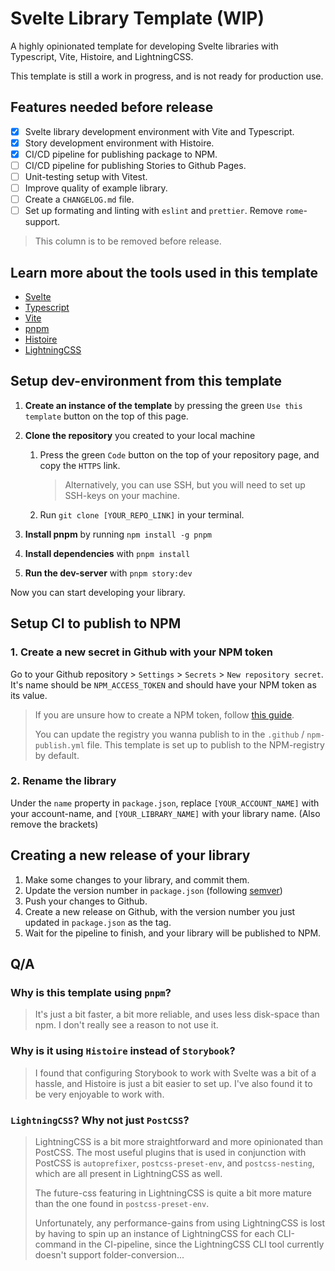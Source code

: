 # Svelte Library Template (WIP)

A highly opinionated template for developing Svelte libraries with Typescript, Vite, Histoire, and LightningCSS.

This template is still a work in progress, and is not ready for production use.

## Features needed before release

- [x] Svelte library development environment with Vite and Typescript.
- [x] Story development environment with Histoire.
- [x] CI/CD pipeline for publishing package to NPM.
- [ ] CI/CD pipeline for publishing Stories to Github Pages.
- [ ] Unit-testing setup with Vitest.
- [ ] Improve quality of example library.
- [ ] Create a `CHANGELOG.md` file.
- [ ] Set up formating and linting with `eslint` and `prettier`. Remove `rome`-support.

> This column is to be removed before release.

## Learn more about the tools used in this template

- [Svelte](https://svelte.dev/)
- [Typescript](https://www.typescriptlang.org/)
- [Vite](https://vitejs.dev/)
- [pnpm](https://pnpm.io/)
- [Histoire](histoire.dev)
- [LightningCSS](https://lightningcss.dev/)
<!-- - [Vitest](https://vitest.dev/) -->

## Setup dev-environment from this template

1. **Create an instance of the template** by pressing the green `Use this template` button on the top of this page.

2. **Clone the repository** you created to your local machine
   1. Press the green `Code` button on the top of your repository page, and copy the `HTTPS` link.

        > Alternatively, you can use SSH, but you will need to set up SSH-keys on your machine.

   2. Run `git clone [YOUR_REPO_LINK]` in your terminal.

3. **Install pnpm** by running `npm install -g pnpm`

4. **Install dependencies** with `pnpm install`

5. **Run the dev-server** with `pnpm story:dev`

Now you can start developing your library.

## Setup CI to publish to NPM

### 1. **Create a new secret in Github with your NPM token**

Go to your Github repository > `Settings` > `Secrets` > `New repository secret`. It's name should be `NPM_ACCESS_TOKEN` and should have your NPM token as its value.

> If you are unsure how to create a NPM token, follow [this guide](https://docs.npmjs.com/creating-and-viewing-access-tokens).
>
> You can update the registry you wanna publish to in the `.github` / `npm-publish.yml` file. This template is set up to publish to the NPM-registry by default.

### 2. **Rename the library**

Under the `name` property in `package.json`, replace `[YOUR_ACCOUNT_NAME]` with your account-name, and `[YOUR_LIBRARY_NAME]` with your library name. (Also remove the brackets)

## Creating a new release of your library

1. Make some changes to your library, and commit them.
2. Update the version number in `package.json` (following [semver](https://semver.org/))
3. Push your changes to Github.
4. Create a new release on Github, with the version number you just updated in `package.json` as the tag.
5. Wait for the pipeline to finish, and your library will be published to NPM.

## Q/A

### Why is this template using `pnpm`?

> It's just a bit faster, a bit more reliable, and uses less disk-space than npm. I don't really see a reason to not use it.

### Why is it using `Histoire` instead of `Storybook`?

> I found that configuring Storybook to work with Svelte was a bit of a hassle, and Histoire is just a bit easier to set up. I've also found it to be very enjoyable to work with.

### `LightningCSS`? Why not just `PostCSS`?

> LightningCSS is a bit more straightforward and more opinionated than PostCSS. The most useful plugins that is used in conjunction with PostCSS is `autoprefixer`, `postcss-preset-env`, and `postcss-nesting`, which are all present in LightningCSS as well.
>
> The future-css featuring in LightningCSS is quite a bit more mature than the one found in `postcss-preset-env`.
>
> Unfortunately, any performance-gains from using LightningCSS is lost by having to spin up an instance of LightningCSS for each CLI-command in the CI-pipeline, since the LightningCSS CLI tool currently doesn't support folder-conversion...
